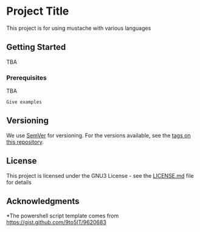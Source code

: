 # Project Title

This project is for using mustache with various languages

## Getting Started

TBA

### Prerequisites

TBA

```
Give examples
```

## Versioning

We use [SemVer](http://semver.org/) for versioning. For the versions available, see the [tags on this repository](https://github.com/your/project/tags). 

## License

This project is licensed under the GNU3 License - see the [LICENSE.md](LICENSE.md) file for details

## Acknowledgments

*The powershell script template comes from https://gist.github.com/9to5IT/9620683